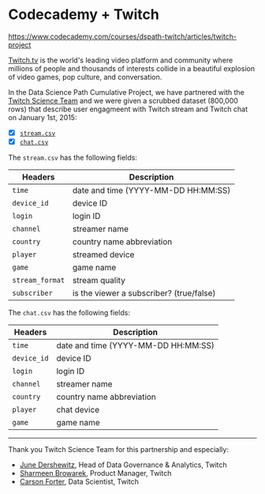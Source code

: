 # Codecademy + Twitch

https://www.codecademy.com/courses/dspath-twitch/articles/twitch-project

[Twitch.tv](www.twitch.tv) is the world's leading video platform and community where millions of people and thousands of interests collide in a beautiful explosion of video games, pop culture, and conversation.

In the Data Science Path Cumulative Project, we have partnered with the [Twitch Science Team](https://science.twitch.tv/) and we were given a scrubbed dataset (800,000 rows) that describe user engagmeent with Twitch stream and Twitch chat on January 1st, 2015:

- [x] [`stream.csv`](stream.csv)  
- [x] [`chat.csv`](chat.csv)  

The `stream.csv` has the following fields:

Headers | Description |
--- | --- |
`time` | date and time (YYYY-MM-DD HH:MM:SS)
`device_id` | device ID
`login` | login ID
`channel` | streamer name
`country` | country name abbreviation
`player` | streamed device
`game` | game name
`stream_format` | stream quality
`subscriber` | is the viewer a subscriber? (true/false)

The `chat.csv` has the following fields:

Headers | Description |
--- | --- |
`time` | date and time (YYYY-MM-DD HH:MM:SS)
`device_id` | device ID
`login` | login ID
`channel` | streamer name
`country` | country name abbreviation
`player` | chat device
`game` | game name

---

Thank you Twitch Science Team for this partnership and especially:

- [June Dershewitz](https://twitter.com/jdersh), Head of Data Governance & Analytics, Twitch
- [Sharmeen Browarek](https://www.linkedin.com/in/sharmeenbrowarek/), Product Manager, Twitch
- [Carson Forter](https://twitter.com/carsonforter), Data Scientist, Twitch
